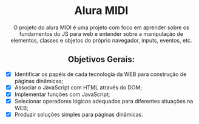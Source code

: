 <h1 align="center" text-weigth="bolder">Alura MIDI</h1>

<p align="center">O projeto do alura MIDI é uma projeto com foco em aprender sobre os fundamentos do JS para web e entender sobre a manipulação de elementos, classes e objetos do próprio navegador, inputs, eventos, etc.</p>

<h2 align="center" text-weigth="bolder">Objetivos Gerais:</h2>

- [x] Identificar os papéis de cada tecnologia da WEB para construção de páginas dinâmicas;
- [x] Associar o JavaScript com HTML através do DOM;
- [x] Implementar funções com JavaScript;
- [x] Selecionar operadores lógicos adequados para diferentes situações na WEB;
- [x] Produzir soluções simples para páginas dinâmicas.
